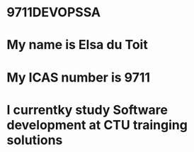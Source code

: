 # 9711DEVOPSSA
# My name is Elsa du Toit
# My ICAS number is 9711
# I currentky study Software development at CTU trainging solutions
